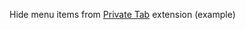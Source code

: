 Hide menu items from <a href="https://addons.mozilla.org/addon/private-tab/">Private Tab</a> extension (example)